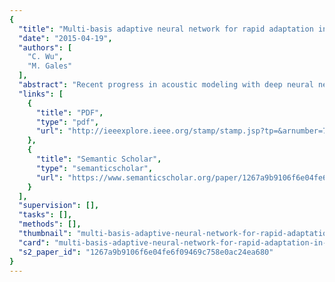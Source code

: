 ```yaml
---
{
  "title": "Multi-basis adaptive neural network for rapid adaptation in speech recognition",
  "date": "2015-04-19",
  "authors": [
    "C. Wu",
    "M. Gales"
  ],
  "abstract": "Recent progress in acoustic modeling with deep neural network has significantly improved the performance of automatic speech recognition systems. However, it remains as an open problem how to rapidly adapt these networks with limited, unsupervised, data. Most existing methods to adapt a neural network involve modifying a large number of parameters thus rapid adaptation is not possible with these schemes. In this paper, the multi-basis adaptive neural network is proposed, a new neural network configuration which only requires very few parameters for adaptation. By modifying the topology of a single multi-layer perception, a set of sub-networks with restricted connectivity are introduced to collaboratively capture different acoustic properties. The outputs of those sub-networks are combined by speaker-dependent interpolation weights. In addition, the complete system can be optimized in an adaptive training fashion when non-homogeneous training data are used. The performance of unsupervised adaptation is evaluated on two datasets. It outperforms the speaker-independent hybrid DNN-HMM baseline both on the Broadcast News English and the AURORA-4 tasks.",
  "links": [
    {
      "title": "PDF",
      "type": "pdf",
      "url": "http://ieeexplore.ieee.org/stamp/stamp.jsp?tp=&arnumber=7178785"
    },
    {
      "title": "Semantic Scholar",
      "type": "semanticscholar",
      "url": "https://www.semanticscholar.org/paper/1267a9b9106f6e04fe6f09469c758e0ac24ea680"
    }
  ],
  "supervision": [],
  "tasks": [],
  "methods": [],
  "thumbnail": "multi-basis-adaptive-neural-network-for-rapid-adaptation-in-speech-recognition-thumb.jpg",
  "card": "multi-basis-adaptive-neural-network-for-rapid-adaptation-in-speech-recognition-card.jpg",
  "s2_paper_id": "1267a9b9106f6e04fe6f09469c758e0ac24ea680"
}
---
```



